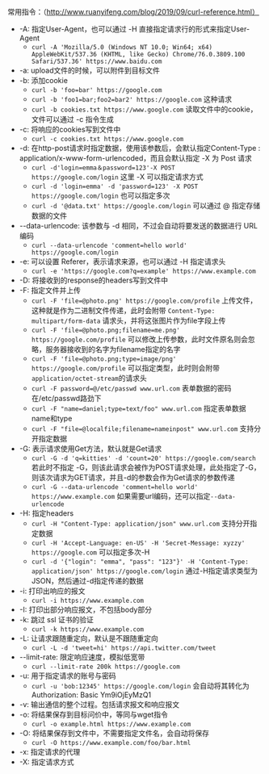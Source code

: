 常用指令：（http://www.ruanyifeng.com/blog/2019/09/curl-reference.html）
* -A: 指定User-Agent，也可以通过 -H 直接指定请求行的形式来指定User-Agent
    * `curl -A 'Mozilla/5.0 (Windows NT 10.0; Win64; x64) AppleWebKit/537.36 (KHTML, like Gecko) Chrome/76.0.3809.100 Safari/537.36' https://www.baidu.com`
* -a: upload文件的时候，可以附件到目标文件
* -b: 添加cookie
    * `curl -b 'foo=bar' https://google.com`
    * `curl -b 'foo1=bar;foo2=bar2' https://google.com` 这种请求
    * `curl -b cookies.txt https://www.google.com` 读取文件中的cookie，文件可以通过 -c 指令生成
* -c: 将响应的cookies写到文件中
    * `curl -c cookies.txt https://www.google.com`
* -d: 在http-post请求时指定数据，使用该参数后，会默认指定Content-Type : application/x-www-form-urlencoded，而且会默认指定 -X 为 Post 请求
    * `curl -d'login=emma＆password=123'-X POST https://google.com/login` 这里 -X 可以指定请求方式
    * `curl -d 'login=emma' -d 'password=123' -X POST  https://google.com/login` 也可以指定多次
    * `curl -d '@data.txt' https://google.com/login` 可以通过 @ 指定存储数据的文件
* --data-urlencode: 该参数与 -d 相同，不过会自动将要发送的数据进行 URL 编码
    * `curl --data-urlencode 'comment=hello world' https://google.com/login`
* -e: 可以设置 Referer，表示请求来源，也可以通过 -H 指定请求头
    * `curl -e 'https://google.com?q=example' https://www.example.com`
* -D: 将接收到的response的headers写到文件中
* -F: 指定文件并上传
    * `curl -F 'file=@photo.png' https://google.com/profile` 上传文件，这种就是作为二进制文件传递，此时会附带 `Content-Type: multipart/form-data` 请求头，并将这张图片作为file字段上传
    * `curl -F 'file=@photo.png;filename=me.png' https://google.com/profile` 可以修改上传参数，此时文件原名则会忽略，服务器接收到的名字为filename指定的名字
    * `curl -F 'file=@photo.png;type=image/png' https://google.com/profile` 可以指定类型，此时则会附带`application/octet-stream`的请求头
    * `curl -F password=@/etc/passwd www.url.com`  表单数据的密码在/etc/passwd路劲下
    * `curl -F "name=daniel;type=text/foo" www.url.com`  指定表单数据name和type
    * `curl -F "file=@localfile;filename=nameinpost" www.url.com`  支持分开指定数据
* -G: 表示请求使用Get方法，默认就是Get请求
    * `curl -G -d 'q=kitties' -d 'count=20' https://google.com/search` 若此时不指定 -G，则该此请求会被作为POST请求处理，此处指定了-G，则该次请求为GET请求，并且-d的参数会作为Get请求的参数传递
    * `curl -G --data-urlencode 'comment=hello world' https://www.example.com` 如果需要url编码，还可以指定`--data-urlencode`
* -H: 指定headers
    * `curl -H "Content-Type: application/json" www.url.com` 支持分开指定数据
    * `curl -H 'Accept-Language: en-US' -H 'Secret-Message: xyzzy' https://google.com` 可以指定多次-H
    * `curl -d '{"login": "emma", "pass": "123"}' -H 'Content-Type: application/json' https://google.com/login` 通过-H指定请求类型为JSON，然后通过-d指定传递的数据
* -i: 打印出响应的报文
    * `curl -i https://www.example.com`
* -I: 打印出部分响应报文，不包括body部分
* -k: 跳过 ssl 证书的验证
    * `curl -k https://www.example.com`
* -L: 让请求跟随重定向，默认是不跟随重定向
    * `curl -L -d 'tweet=hi' https://api.twitter.com/tweet`
* --limit-rate: 限定响应速度，模拟低宽带
    * `curl --limit-rate 200k https://google.com`
* -u: 用于指定请求的账号与密码
    * `curl -u 'bob:12345' https://google.com/login` 会自动将其转化为Authorization: Basic Ym9iOjEyMzQ1
* -v: 输出通信的整个过程。包括请求报文和响应报文
* -o: 将结果保存到目标问价中，等同与wget指令
    * `curl -o example.html https://www.example.com`
* -O: 将结果保存到文件中，不需要指定文件名，会自动将保存
    * `curl -O https://www.example.com/foo/bar.html` 
* -x: 指定请求的代理
* -X: 指定请求方式